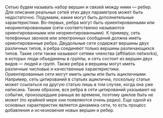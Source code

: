 Сетью будем называть набор вершин и связей между ними — ребер. Для описания реальных сетей этих двух параметров может быть недостаточно. Подумаем, какие могут быть дополнительные характеристики. Во-первых, ребра могут быть ориентированными или неориентированными (сети соответственно называются ориентированными или неориентированными). К примеру, сеть телефонных звонков или электронных сообщений должна иметь ориентированные ребра. Двудольные сети содержат вершины двух различных типов, а ребра соединяют только вершины различающихся типов. Такие сети также называют сетями членства (affiliation networks), в которых люди объединены в группы, и сеть состоит из вершин двух видов — людей и групп. Также ребра и вершины могут иметь различные числовые и качественные характеристики. Ориентированные сети могут иметь циклы или быть ацикличными. Например, сеть цитирований в статьях ациклична, поскольку статья может ссылаться на другую статью лишь в том случае, когда она уже написана. Таким образом, все ребра в сети цитирований указывают на события, произошедшие раньше во времени, поэтому циклов быть не может (по крайней мере они появляются очень редко). Еще одной из основных характеристик является динамика сети, то есть процесс добавления и исчезновения новых вершин и ребер. 
